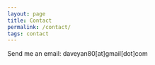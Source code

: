 ```yaml
---
layout: page
title: Contact
permalink: /contact/
tags: contact
---
```


Send me an email: daveyan80[at]gmail[dot]com